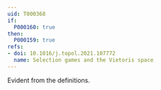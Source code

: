 ```yaml
---
uid: T000368
if:
  P000160: true
then:
  P000159: true
refs:
- doi: 10.1016/j.topol.2021.107772
  name: Selection games and the Vietoris space
---
```


Evident from the definitions.
